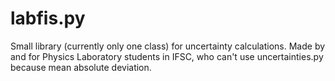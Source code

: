 # labfis.py
Small library (currently only one class) for uncertainty calculations. Made by and for Physics Laboratory students in IFSC, who can't use uncertainties.py because mean absolute deviation.
